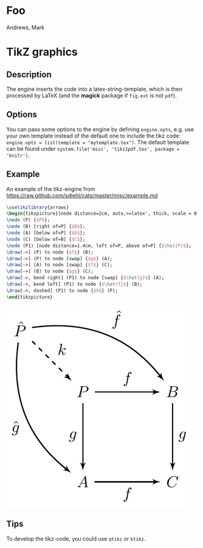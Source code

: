Foo
================
Andrews, Mark

# TikZ graphics

## Description

The engine inserts the code into a latex-string-template, which is then
processed by LaTeX (and the **magick** package if `fig.ext` is not
`pdf`).

## Options

You can pass some options to the engine by defining `engine.opts`,
e.g. use your own template instead of the default one to include the
tikz code: `engine.opts = list(template = "mytemplate.tex")`. The
default template can be found under
`system.file('misc', 'tikz2pdf.tex', package = 'knitr')`.

## Example

An example of the tikz-engine from
<https://raw.github.com/sdiehl/cats/master/misc/example.md>

``` tex
\usetikzlibrary{arrows}
\begin{tikzpicture}[node distance=2cm, auto,>=latex', thick, scale = 0.5]
\node (P) {$P$};
\node (B) [right of=P] {$B$};
\node (A) [below of=P] {$A$};
\node (C) [below of=B] {$C$};
\node (P1) [node distance=1.4cm, left of=P, above of=P] {$\hat{P}$};
\draw[->] (P) to node {$f$} (B);
\draw[->] (P) to node [swap] {$g$} (A);
\draw[->] (A) to node [swap] {$f$} (C);
\draw[->] (B) to node {$g$} (C);
\draw[->, bend right] (P1) to node [swap] {$\hat{g}$} (A);
\draw[->, bend left] (P1) to node {$\hat{f}$} (B);
\draw[->, dashed] (P1) to node {$k$} (P);
\end{tikzpicture}
```

![Funky tikz](foo_files/figure-gfm/tikz-ex-1.png)

## Tips

To develop the tikz-code, you could use `qtikz` or `ktikz`.
